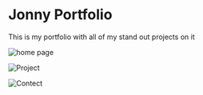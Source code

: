 # Jonny Portfolio

This is my portfolio with all of my stand out projects on it

![home page](https://drive.google.com/uc?export=view&id=1qGrXWVwer4tNP--4JEWTC36nCheiOkBL)

![Project](https://drive.google.com/uc?export=view&id=1op5XKlkkm7Dn6c6A9qA9Bt-_YHyNJWuV)

![Contect](https://drive.google.com/uc?export=view&id=1jtjYhMKcAOu1v3Ix-L249H8rNIbi_AOb)

